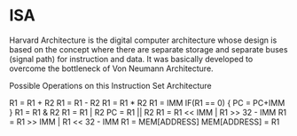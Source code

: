 # ISA
Harvard Architecture is the digital computer architecture whose design is based on the concept where there are separate storage and separate buses (signal path) for instruction and data. It was basically developed to overcome the bottleneck of Von Neumann Architecture.

Possible Operations on this Instruction Set Architecture


R1 = R1 + R2 R1 = R1 - R2
R1 = R1 * R2
R1 = IMM
IF(R1 == 0) { PC = PC+IMM } R1 = R1 & R2 R1 = R1 | R2
PC = R1 || R2
R1 = R1 << IMM | R1 >> 32 - IMM R1 = R1 >> IMM | R1 << 32 - IMM R1 = MEM[ADDRESS] MEM[ADDRESS] = R1
